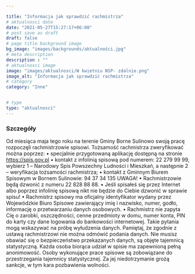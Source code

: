 ```yaml
---

title: "Informacja jak sprawdzić rachmistrza"
# aktualnosci date
date: "2021-05-27T15:27:17+06:00"
# post save as draft
draft: false
# page title background image
bg_image: "images/backgrounds/aktualności.jpg"
# meta description
description : ""
# aktualnosci image
image: "images/aktualnosci/W kwietniu NSP- zdalnie.png"
image_alt: "Informacja jak sprawdzić rachmistrza"
# category
category: "Inne"


# type
type: "aktualnosci"
---
```


### Szczegóły

Od miesiąca maja tego roku na terenie Gminy Borne Sulinowo swoją pracę rozpoczęli rachmistrzowie spisowi. 
Tożsamość rachmistrza zweryfikować można poprzez:
•	specjalnie przygotowaną aplikację dostępną na stronie https://spis.gov.pl
•	kontakt z infolinią spisową pod numerem: 22 279 99 99, wybierz 1️ – Narodowy Spis Powszechny Ludności i Mieszkań, a następnie 2️ – weryfikacja tożsamości rachmistrza;
•	kontakt z Gminnym Biurem Spisowym w Bornem Sulinowie: 94 37 34 135
UWAGA!
•	Rachmistrzowie będą dzwonić z numeru 22 828 88 88.
•	Jeśli spisałeś się przez Internet albo poprzez infolinię spisową nikt nie będzie do Ciebie dzwonić w sprawie spisu!
•	Rachmistrz spisowy ma oficjalny identyfikator wydany przez Wojewódzkie Biuro Spisowe zawierający imię i nazwisko, numer, godło, informację o przetwarzaniu danych osobowych.
•	Rachmistrz nie zapyta Cię o zarobki, oszczędności, cenne przedmioty w domu, numer konta, PIN do karty czy dane logowania do bankowości internetowej. Takie pytania mogą wskazywać na próbę wyłudzenia danych.
Pamiętaj, że zgodnie z ustawą rachmistrzowi nie można odmówić podania danych. Nie musisz obawiać się o bezpieczeństwo przekazanych danych, są objęte tajemnicą statystyczną.
Każda osoba biorąca udział w spisie ma zapewnioną pełną anonimowość. Osoby wykonujące prace spisowe są zobowiązane do przestrzegania tajemnicy statystycznej. Za jej niedotrzymanie grożą sankcje, w tym kara pozbawienia wolności.




